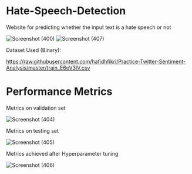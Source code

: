 # Hate-Speech-Detection
Website for predicting whether the input text is a hate speech or not

![Screenshot (400)](https://github.com/srishtayy/Hate-Speech-Detection/assets/88854623/96518eb6-2cf4-4db0-9dea-e3f3e1bd5eb5)
![Screenshot (407)](https://github.com/srishtayy/Hate-Speech-Detection/assets/88854623/419acf01-c2ce-4af4-a2f7-bfb683cfdcb3)


Dataset Used (Binary):

https://raw.githubusercontent.com/hafidhfikri/Practice-Twitter-Sentiment-Analysis/master/train_E6oV3lV.csv

# Performance Metrics

Metrics on validation set

![Screenshot (404)](https://github.com/srishtayy/Hate-Speech-Detection/assets/88854623/8642b507-8193-459c-b121-bd0f3b1ae6c4)

Metrics on testing set

![Screenshot (405)](https://github.com/srishtayy/Hate-Speech-Detection/assets/88854623/2e5a0f9f-0604-464a-9e92-5d3c3cf5648d)

Metrics achieved after Hyperparameter tuning

![Screenshot (406)](https://github.com/srishtayy/Hate-Speech-Detection/assets/88854623/6d27297a-2dd1-45b0-9ebc-fb7fff87e3aa)





